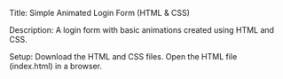 Title: Simple Animated Login Form (HTML & CSS)

Description:  A login form with basic animations created using HTML and CSS.

Setup:
Download the HTML and CSS files.
Open the HTML file (index.html) in a browser.
